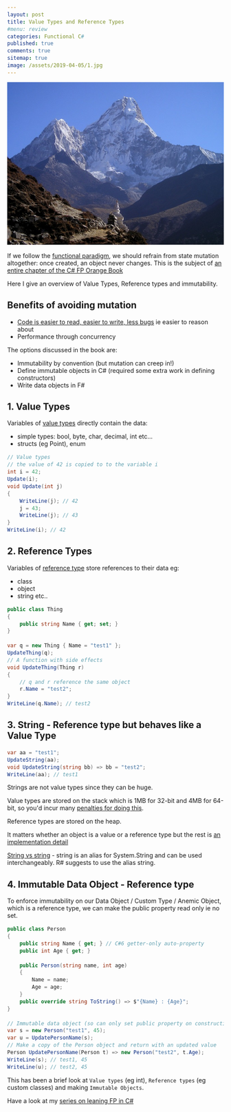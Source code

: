 ```yaml
---
layout: post
title: Value Types and Reference Types 
#menu: review
categories: Functional C# 
published: true 
comments: true
sitemap: true
image: /assets/2019-04-05/1.jpg
---
```


![ps](/assets/2019-04-05/1.jpg)  

If we follow the [functional paradigm](/2019/01/11/Learning-Functional-Programming-in-C-Sharp), we should refrain from state mutation altogether: once created, an object never changes.  This is the subject of [an entire chapter of the C# FP Orange Book](https://livebook.manning.com/#!/book/functional-programming-in-c-sharp/chapter-9/)

Here I give an overview of Value Types, Reference types and immutability.  

## Benefits of avoiding mutation 
- [Code is easier to read, easier to write, less bugs](https://www.rubypigeon.com/posts/avoid-mutation-functional-style-in-ruby/) ie easier to reason about
- Performance through concurrency

The options discussed in the book are:
- Immutability by convention (but mutation can creep in!)
- Define immutable objects in C# (required some extra work in defining constructors)
- Write data objects in F#

## 1. Value Types
Variables of [value types](https://docs.microsoft.com/en-us/dotnet/csharp/language-reference/keywords/value-types) directly contain the data:  
  - simple types: bool, byte, char, decimal, int etc...  
  - structs (eg Point), enum

```cs
// Value types
// the value of 42 is copied to to the variable i
int i = 42;
Update(i);
void Update(int j)
{
    WriteLine(j); // 42
    j = 43;
    WriteLine(j); // 43
}
WriteLine(i); // 42
```

## 2. Reference Types
Variables of [reference type](https://docs.microsoft.com/en-us/dotnet/csharp/language-reference/keywords/reference-types) store references to their data eg:
 - class
 - object
 - string
 etc..

```cs
public class Thing
{
    public string Name { get; set; }
}

var q = new Thing { Name = "test1" };
UpdateThing(q);
// A function with side effects 
void UpdateThing(Thing r)
{
    // q and r reference the same object 
    r.Name = "test2";
}
WriteLine(q.Name); // test2
```  

## 3. String - Reference type but behaves like a Value Type
```cs
var aa = "test1";
UpdateString(aa);
void UpdateString(string bb) => bb = "test2";
WriteLine(aa); // test1
```
Strings are not value types since they can be huge.   

Value types are stored on the stack which is 1MB for 32-bit and 4MB for 64-bit, so you'd incur many [penalties for doing this](https://stackoverflow.com/a/636935/26086).  

Reference types are stored on the heap.  

It matters whether an object is a value or a reference type but the rest is [an implementation detail](https://stackoverflow.com/a/4487320/26086)  

[String vs string](https://stackoverflow.com/a/215422/26086) - string is an alias for System.String and can be used interchangeably. R# suggests to use the alias string.

## 4. Immutable Data Object - Reference type
To enforce immutability on our Data Object / Custom Type / Anemic Object, which is a reference type, we can make the public property read only ie no set.
```cs
public class Person
{
    public string Name { get; } // C#6 getter-only auto-property
    public int Age { get; }

    public Person(string name, int age)
    {
        Name = name;
        Age = age;
    }
    public override string ToString() => $"{Name} : {Age}";
}

// Immutable data object (so can only set public property on construction)
var s = new Person("test1", 45);
var u = UpdatePersonName(s);
// Make a copy of the Person object and return with an updated value
Person UpdatePersonName(Person t) => new Person("test2", t.Age);
WriteLine(s); // test1, 45
WriteLine(u); // test2, 45
```

This has been a brief look at `Value types` (eg int), `Reference types` (eg custom classes) and making `Immutable Objects`.   

Have a look at my [series on leaning FP in C#](/2019/01/11/Learning-Functional-Programming-in-C-Sharp)

